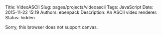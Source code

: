 Title: VideoASCII
Slug: pages/projects/videoascii
Tags: JavaScript
Date: 2015-11-22 15:19
Authors: ebenpack
Description: An ASCII video renderer.
Status: hidden

<canvas id="canvas" width="300" height="300">
    Sorry, this browser does not support canvas.
</canvas>

<script src="{filename}/js/videoascii.js"></script>
<script>
     (function(){
        var canvas = document.getElementById('canvas');
        var ctx = canvas.getContext('2d');

        // Prepare canvas and display instruction
        canvas.style.border = "4px dashed gray";
        ctx.textAlign="center"; 
        ctx.font="14pt Arial"; 
        ctx.fillText("Drop video files here to asciify", 150, 150); 

        function make_ascii(canvas, videoSrc){
            // canvas.width = video.width;
            // canvas.height = video.height;
            canvas.style.border = "";
            videoascii({
                canvas: canvas,
                videoSrc: videoSrc,
                font_size: 8,
                monochrome: false,
                autoplay: true
            });

        }

        // Register canvas drag 'n' drop handler
        canvas.addEventListener("dragover", function (e) {
            e.preventDefault();
        }, false);
        canvas.addEventListener("drop", function (e) {
            var files = e.dataTransfer.files;
            if (files.length > 0) {
                var file = files[0];
                if (typeof FileReader !== "undefined" && file.type.indexOf("video") != -1) {
                    var reader = new FileReader();
                    reader.onload = function (evt) {
                        var videoSrc = evt.target.result;
                        make_ascii(canvas, videoSrc);
                    };
                reader.readAsDataURL(file);
                }
            }
            e.preventDefault();
        }, false);  
    })()
</script>
